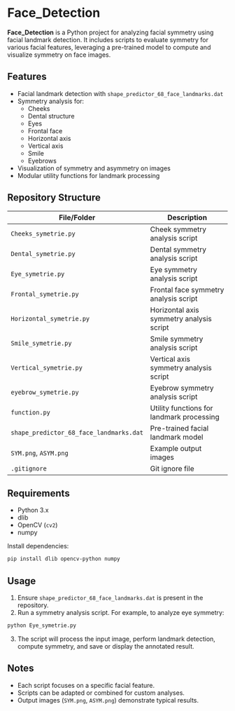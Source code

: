 # Face_Detection

**Face_Detection** is a Python project for analyzing facial symmetry using facial landmark detection. It includes scripts to evaluate symmetry for various facial features, leveraging a pre-trained model to compute and visualize symmetry on face images.

## Features

- Facial landmark detection with `shape_predictor_68_face_landmarks.dat`
- Symmetry analysis for:
  - Cheeks
  - Dental structure
  - Eyes
  - Frontal face
  - Horizontal axis
  - Vertical axis
  - Smile
  - Eyebrows
- Visualization of symmetry and asymmetry on images
- Modular utility functions for landmark processing

## Repository Structure

| File/Folder                          | Description                                      |
|--------------------------------------|--------------------------------------------------|
| `Cheeks_symetrie.py`                 | Cheek symmetry analysis script                   |
| `Dental_symetrie.py`                 | Dental symmetry analysis script                  |
| `Eye_symetrie.py`                    | Eye symmetry analysis script                     |
| `Frontal_symetrie.py`                | Frontal face symmetry analysis script            |
| `Horizontal_symetrie.py`             | Horizontal axis symmetry analysis script         |
| `Smile_symetrie.py`                  | Smile symmetry analysis script                   |
| `Vertical_symetrie.py`               | Vertical axis symmetry analysis script           |
| `eyebrow_symetrie.py`                | Eyebrow symmetry analysis script                 |
| `function.py`                        | Utility functions for landmark processing        |
| `shape_predictor_68_face_landmarks.dat` | Pre-trained facial landmark model           |
| `SYM.png`, `ASYM.png`                | Example output images                            |
| `.gitignore`                         | Git ignore file                                  |

## Requirements

- Python 3.x
- dlib
- OpenCV (`cv2`)
- numpy

Install dependencies:

```sh
pip install dlib opencv-python numpy 
```


## Usage

1. Ensure `shape_predictor_68_face_landmarks.dat` is present in the repository.
2. Run a symmetry analysis script. For example, to analyze eye symmetry:

```sh
python Eye_symetrie.py
```


3. The script will process the input image, perform landmark detection, compute symmetry, and save or display the annotated result.

## Notes

- Each script focuses on a specific facial feature.
- Scripts can be adapted or combined for custom analyses.
- Output images (`SYM.png`, `ASYM.png`) demonstrate typical results.